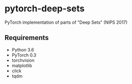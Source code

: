 # pytorch-deep-sets
PyTorch implementation of parts of "Deep Sets" (NIPS 2017)

## Requirements

* Python 3.6
* PyTorch 0.3
* torchvision
* matplotlib
* click
* tqdm
